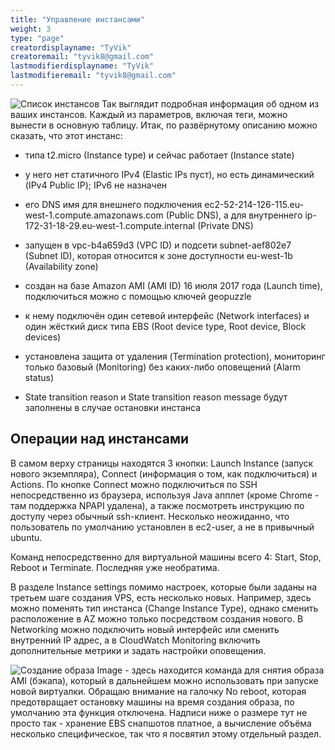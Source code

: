```yaml
---
title: "Управление инстансами"
weight: 3
type: "page"
creatordisplayname: "TyVik"
creatoremail: "tyvik8@gmail.com"
lastmodifierdisplayname: "TyVik"
lastmodifieremail: "tyvik8@gmail.com"
---
```


![Список инстансов](/compute/ec2/manage/images/list.png)
Так выглядит подробная информация об одном из ваших инстансов. Каждый из параметров, включая теги, можно вынести в основную таблицу. Итак, по развёрнутому описанию можно сказать, что этот инстанс:

* типа t2.micro (Instance type) и сейчас работает (Instance state)

* у него нет статичного IPv4 (Elastic IPs пуст), но есть динамический (IPv4 Public IP); IPv6 не назначен

* его DNS имя для внешнего подключения ec2-52-214-126-115.eu-west-1.compute.amazonaws.com (Public DNS), а для внутреннего ip-172-31-18-29.eu-west-1.compute.internal (Private DNS)

* запущен в vpc-b4a659d3 (VPC ID) и подсети subnet-aef802e7 (Subnet ID), которая относится к зоне доступности eu-west-1b (Availability zone)

* создан на базе Amazon AMI (AMI ID) 16 июля 2017 года (Launch time), подключиться можно с помощью ключей geopuzzle

* к нему подключён один сетевой интерфейс (Network interfaces) и один жёсткий диск типа EBS (Root device type, Root device, Block devices)

* установлена защита от удаления (Termination protection), мониторинг только базовый (Monitoring) без каких-либо оповещений (Alarm status)

* State transition reason и State transition reason message будут заполнены в случае остановки инстанса

## Операции над инстансами

В самом верху страницы находятся 3 кнопки: Launch Instance (запуск нового экземпляра), Connect (информация о том, как подключиться) и Actions. По кнопке Connect можно подключиться по SSH непосредственно из браузера, используя Java апплет (кроме Chrome - там поддержка NPAPI удалена), а также посмотреть инструкцию по доступу через обычный ssh-клиент. Несколько неожиданно, что пользователь по умолчанию установлен в ec2-user, а не в привычный ubuntu.

Команд непосредственно для виртуальной машины всего 4: Start, Stop, Reboot и Terminate. Последняя уже необратима.

В разделе Instance settings помимо настроек, которые были заданы на третьем шаге создания VPS, есть несколько новых. Например, здесь можно поменять тип инстанса (Change Instance Type), однако сменить расположение в AZ можно только посредством создания нового. В Networking можно подключить новый интерфейс или сменить внутренний IP адрес, а в CloudWatch Monitoring включить дополнительные метрики и задать настройки оповещения.

![Создание образа](/compute/ec2/manage/images/ami.png)
Image - здесь находится команда для снятия образа AMI (бэкапа), который в дальнейшем можно использовать при запуске новой виртуалки. Обращаю внимание на галочку No reboot, которая предотвращает остановку машины на время создания образа, по умолчанию эта функция отключена. Надписи ниже о размере тут не просто так - хранение EBS снапшотов платное, а вычисление объёма несколько специфическое, так что я посвятил этому отдельный раздел.
